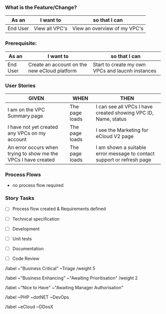<!--- THIS TEMPLATE IS TO BE USED FOR NEW FEATURES OR CHANGE REQUESTS -->

### What is the Feature/Change?
<!-- Enter clear and concise description of what your feature or change request is. -->


<!-- Define user stories -->

| As an <type of user>       |  I want to <perform some task>                    |  so that I can <achieve some goal> |
|----------------------------|---------------------------------------------------|------------------------------------|
| End User | View all VPC's | View an overview of my VPC's |

### Prerequisite:
| As an <type of user>       |  I want to <perform some task>                    |  so that I can <achieve some goal> |
|----------------------------|---------------------------------------------------|------------------------------------|
| End User | Create an account on the new eCloud platform | Start to create my own VPCs and laucnh instances |

### User Stories
| GIVEN                      |  WHEN                                                |  THEN                                                         |
|----------------------------|------------------------------------------------------|---------------------------------------------------------------|
| I am on the VPC Summary page | The page loads | I can see all VPCs I have created showing VPC ID, Name, status |
| I have not yet created any VPCs on my account | The page loads | I see the Marketing for eCloud V2 page |
| An error occurs when trying to show me the VPCs I have created | The page loads | I am shown a suitable error message to contact support or refresh page |


### Process Flows
 <!-- attach any flow charts and delete placeholder -->
- no process flow required


### Story Tasks
- [ ] Process flow created & Requirements defined
- [ ] Technical specification
- [ ] Development
- [ ] Unit tests
- [ ] Documentation
- [ ] Code Review


<!--- How would you categorise this? - Delete as appropriate -->

<!--- Business Critical - It's a must for the Business to Continue  -->
/label ~"Business Critical" ~Triage 
/weight 5

<!--- Business Enhancing - Improves a product or service and increase its value, efficiency or effectiveness  -->
/label ~"Business Enhancing" ~"Awaiting Prioritisation" 
/weight 2

<!--- Nice to Have - It's not a critical update, for a rainy day --> 
/label ~"Nice to Have" ~"Awaiting Manager Authorisation"


<!--- Set Team label - Delete as appropriate -->
/label ~PHP ~dotNET ~DevOps

<!--- set product or project labels if available  -->
/label ~eCloud ~DDosX
